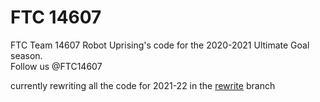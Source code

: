 # FTC 14607  
FTC Team 14607 Robot Uprising's code for the 2020-2021 Ultimate Goal season.  
Follow us @FTC14607

currently rewriting all the code for 2021-22 in the [rewrite](https://github.com/cwu159/FTC_14607/tree/rewrite) branch
